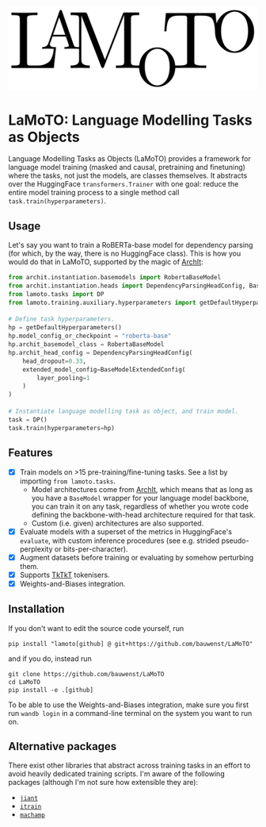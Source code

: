 <img src="doc/logo.png">

# LaMoTO: Language Modelling Tasks as Objects
Language Modelling Tasks as Objects (LaMoTO) provides a framework for language model training (masked and causal, pretraining and finetuning) where the tasks, not just the models, are classes themselves.
It abstracts over the HuggingFace `transformers.Trainer` with one goal: reduce the entire model training process to a single
method call `task.train(hyperparameters)`.

## Usage
Let's say you want to train a RoBERTa-base model for dependency parsing (for which, by the way, there is no HuggingFace
class). This is how you would do that in LaMoTO, supported by the magic of [ArchIt](https://github.com/bauwenst/ArchIt):

```python
from archit.instantiation.basemodels import RobertaBaseModel
from archit.instantiation.heads import DependencyParsingHeadConfig, BaseModelExtendedConfig
from lamoto.tasks import DP
from lamoto.training.auxiliary.hyperparameters import getDefaultHyperparameters

# Define task hyperparameters.
hp = getDefaultHyperparameters()
hp.model_config_or_checkpoint = "roberta-base"
hp.archit_basemodel_class = RobertaBaseModel
hp.archit_head_config = DependencyParsingHeadConfig(
    head_dropout=0.33,
    extended_model_config=BaseModelExtendedConfig(
        layer_pooling=1
    )
)

# Instantiate language modelling task as object, and train model.
task = DP()
task.train(hyperparameters=hp)
```

## Features
- [x] Train models on >15 pre-training/fine-tuning tasks. See a list by importing `from lamoto.tasks`.
  - Model architectures come from [ArchIt](https://github.com/bauwenst/ArchIt), which means that as long as you have a
    `BaseModel` wrapper for your language model backbone, you can train it on any task, regardless of whether you wrote
    code defining the backbone-with-head architecture required for that task.
  - Custom (i.e. given) architectures are also supported.
- [x] Evaluate models with a superset of the metrics in HuggingFace's `evaluate`, with custom inference procedures (see e.g. strided pseudo-perplexity or bits-per-character).
- [x] Augment datasets before training or evaluating by somehow perturbing them.
- [x] Supports [TkTkT](https://github.com/bauwenst/TkTkT) tokenisers.
- [x] Weights-and-Biases integration.

## Installation
If you don't want to edit the source code yourself, run
```
pip install "lamoto[github] @ git+https://github.com/bauwenst/LaMoTO"
```
and if you do, instead run
```
git clone https://github.com/bauwenst/LaMoTO
cd LaMoTO
pip install -e .[github]
```
To be able to use the Weights-and-Biases integration, make sure you first run `wandb login` in a command-line terminal 
on the system you want to run on.

<!-- If you are me from the future: don't include the `[github]` tag, it will fuck up the editable installs for the packages I maintain. -->

## Alternative packages
There exist other libraries that abstract across training tasks in an effort to avoid heavily dedicated training scripts.
I'm aware of the following packages (although I'm not sure how extensible they are):
- [`jiant`](https://github.com/nyu-mll/jiant)
- [`itrain`](https://github.com/adapter-hub/efficient-task-transfer/tree/main)
- [`machamp`](https://github.com/machamp-nlp/machamp)